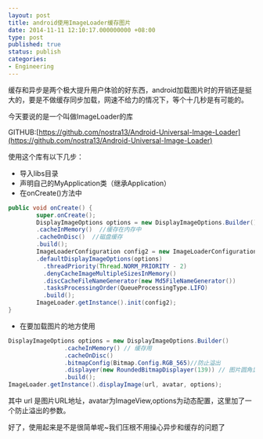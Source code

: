 ```yaml
---
layout: post
title: android使用ImageLoader缓存图片
date: 2014-11-11 12:10:17.000000000 +08:00
type: post
published: true
status: publish
categories:
- Engineering
---
```

缓存和异步是两个极大提升用户体验的好东西，android加载图片时的开销还是挺大的，要是不做缓存同步加载，网速不给力的情况下，等个十几秒是有可能的。

今天要说的是一个叫做ImageLoader的库

GITHUB:[https://github.com/nostra13/Android-Universal-Image-Loader](https://github.com/nostra13/Android-Universal-Image-Loader)

使用这个库有以下几步：
+ 导入libs目录
+ 声明自己的MyApplication类（继承Application）
+ 在onCreate()方法中

```java
public void onCreate() {
        super.onCreate();
        DisplayImageOptions options = new DisplayImageOptions.Builder()  
        .cacheInMemory()  //缓存在内存中
        .cacheOnDisc()  //磁盘缓存
        .build();  
        ImageLoaderConfiguration config2 = new ImageLoaderConfiguration.Builder(this)
        .defaultDisplayImageOptions(options)
          .threadPriority(Thread.NORM_PRIORITY - 2)
          .denyCacheImageMultipleSizesInMemory()
          .discCacheFileNameGenerator(new Md5FileNameGenerator())
          .tasksProcessingOrder(QueueProcessingType.LIFO)
          .build();
        ImageLoader.getInstance().init(config2);
}
```

+ 在要加载图片的地方使用

```java
DisplayImageOptions options = new DisplayImageOptions.Builder()
				.cacheInMemory() // 缓存用
				.cacheOnDisc()
				.bitmapConfig(Bitmap.Config.RGB_565)//防止溢出
				.displayer(new RoundedBitmapDisplayer(139)) // 图片圆角显示，值为整数
				.build();
ImageLoader.getInstance().displayImage(url, avatar, options);
```

其中 url 是图片URL地址，avatar为ImageView,options为动态配置，这里加了一个防止溢出的参数。

好了，使用起来是不是很简单呢~我们压根不用操心异步和缓存的问题了